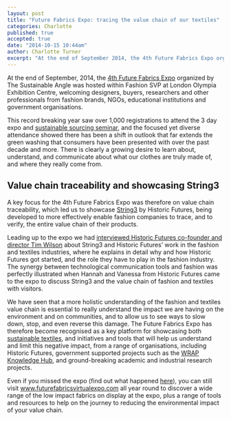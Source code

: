 ```yaml
---
layout: post
title: "Future Fabrics Expo: tracing the value chain of our textiles"
categories: Charlotte
published: true
accepted: true
date: "2014-10-15 10:44am"
author: Charlotte Turner
excerpt: "At the end of September 2014, the 4th Future Fabrics Expo organized by The Sustainable Angle was hosted within Fashion SVP at London Olympia Exhibition Centre, welcoming designers, buyers, researchers and other professionals from fashion brands, NGOs, educational institutions and government organisations."
---
```


At the end of September, 2014, the [4th Future Fabrics Expo](http://www.thesustainableangle.org/futurefabricsexpo/Expo14.aspx) organized by The Sustainable Angle was hosted within Fashion SVP at London Olympia Exhibition Centre, welcoming designers, buyers, researchers and other professionals from fashion brands, NGOs, educational institutions and government organisations. 

This record breaking year saw over 1,000 registrations to attend the 3 day expo and [sustainable sourcing seminar](http://thesustainableangle.wordpress.com/2014/09/08/sustainability-in-textiles-buying-seminar/), and the focused yet diverse attendance showed there has been a shift in outlook that far extends the green washing that consumers have been presented with over the past decade and more. There is clearly a growing desire to learn about, understand, and communicate about what our clothes are truly made of, and where they really come from.

## Value chain traceability and showcasing String3
A key focus for the 4th Future Fabrics Expo was therefore on value chain traceability, which led us to showcase [String3](http://www.getstring3.com/fashion) by Historic Futures, being developed to more effectively enable fashion companies to trace, and to verify, the entire value chain of their products. 

Leading up to the expo we had [interviewed Historic Futures co-founder and director Tim Wilson](http://thesustainableangle.wordpress.com/2014/09/23/interview-historic-futures-string3/) about String3 and Historic Futures’ work in the fashion and textiles industries, where he explains in detail why and how Historic Futures got started, and the role they have to play in the fashion industry. The synergy between technological communication tools and fashion was perfectly illustrated when Hannah and Vanessa from Historic Futures came to the expo to discuss String3 and the value chain of fashion and textiles with visitors. 

We have seen that a more holistic understanding of the fashion and textiles value chain is essential to really understand the impact we are having on the environment and on communities, and to allow us to see ways to slow down, stop, and even reverse this damage. The Future Fabrics Expo has therefore become recognised as a key platform for showcasing both [sustainable textiles](http://www.thesustainableangle.org/futurefabricsexpo/EnvironmentalCriteria.aspx), and initiatives and tools that will help us understand and limit this negative impact, from a range of organisations, including Historic Futures, government supported projects such as the [WRAP Knowledge Hub](http://ckh.wrap.org.uk), and ground-breaking academic and industrial research projects. 

Even if you missed the expo (find out what happened [here](http://thesustainableangle.wordpress.com/2014/10/02/4th-future-fabrics-expo-textile-innovations/)), you can still visit www.futurefabricsvirtualexpo.com all year round to discover a wide range of the low impact fabrics on display at the expo, plus a range of tools and resources to help on the journey to reducing the environmental impact of your value chain. 
